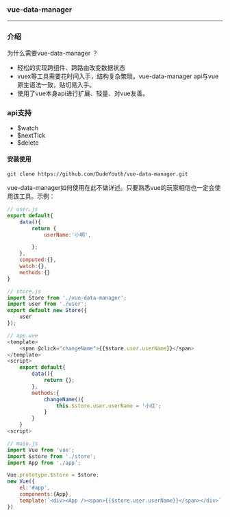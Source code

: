 ### vue-data-manager
-------
### 介绍
为什么需要vue-data-manager ？
+ 轻松的实现跨组件、跨路由改变数据状态
+ vuex等工具需要花时间入手，结构复杂繁琐。vue-data-manager api与vue
原生语法一致，贴切易入手。
+ 使用了vue本身api进行扩展、轻量、对vue友善。

### api支持
+  $watch   
+  $nextTick
+  $delete 

#### 安装使用
```
git clone https://github.com/DudeYouth/vue-data-manager.git
```

 vue-data-manager如何使用在此不做详述。只要熟悉vue的玩家相信也一定会使用该工具。示例：
```javascript
// user.js
export default{
    data(){
        return {
            userName:'小明',

        };
    },
    computed:{},
    watch:{},
    methods:{}
}
```

```javascript
// store.js
import Store from './vue-data-manager';
import user from './user';
export default new Store({
    user
});
```

```javascript
// app.vue
<template>
    <span @click="changeName">{{$store.user.userName}}</span>
</template>
<script>
    export default{
        data(){
            return {};
        },
        methods:{
            changeName(){
                this.$store.user.userName = '小红';
            }
        }
    }
<script>
```

```javascript
// main.js
import Vue from 'vue';
import $store from './store';
import App from './app’;

Vue.prototype.$store = $store; 
new Vue({
    el:'#app',
    components:{App},
    template:`<div><App /><span>{{$store.user.userName}}</span></div>`
})
```